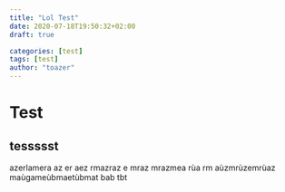 ```yaml
---
title: "Lol Test"
date: 2020-07-18T19:50:32+02:00
draft: true

categories: [test]
tags: [test]
author: "toazer"
---
```


# Test

## tessssst	

azerlamera  az
er aez
 rmazraz
 e mraz mrazmea
 rùa
 rm aùzmrùzemrùaz maùgameùbmaetùbmat
 bab
  tbt